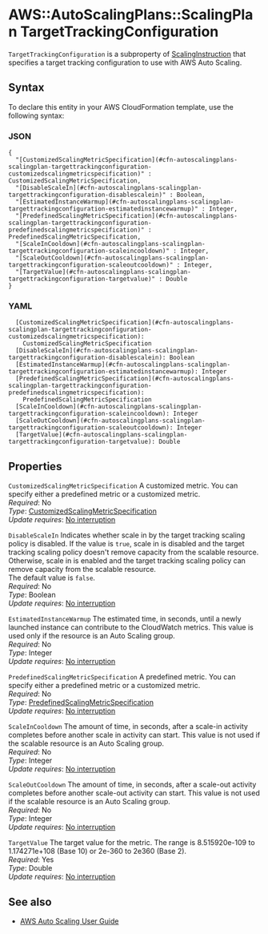 # AWS::AutoScalingPlans::ScalingPlan TargetTrackingConfiguration<a name="aws-properties-autoscalingplans-scalingplan-targettrackingconfiguration"></a>

 `TargetTrackingConfiguration` is a subproperty of [ScalingInstruction](https://docs.aws.amazon.com/AWSCloudFormation/latest/UserGuide/aws-properties-autoscalingplans-scalingplan-scalinginstruction.html) that specifies a target tracking configuration to use with AWS Auto Scaling\. 

## Syntax<a name="aws-properties-autoscalingplans-scalingplan-targettrackingconfiguration-syntax"></a>

To declare this entity in your AWS CloudFormation template, use the following syntax:

### JSON<a name="aws-properties-autoscalingplans-scalingplan-targettrackingconfiguration-syntax.json"></a>

```
{
  "[CustomizedScalingMetricSpecification](#cfn-autoscalingplans-scalingplan-targettrackingconfiguration-customizedscalingmetricspecification)" : CustomizedScalingMetricSpecification,
  "[DisableScaleIn](#cfn-autoscalingplans-scalingplan-targettrackingconfiguration-disablescalein)" : Boolean,
  "[EstimatedInstanceWarmup](#cfn-autoscalingplans-scalingplan-targettrackingconfiguration-estimatedinstancewarmup)" : Integer,
  "[PredefinedScalingMetricSpecification](#cfn-autoscalingplans-scalingplan-targettrackingconfiguration-predefinedscalingmetricspecification)" : PredefinedScalingMetricSpecification,
  "[ScaleInCooldown](#cfn-autoscalingplans-scalingplan-targettrackingconfiguration-scaleincooldown)" : Integer,
  "[ScaleOutCooldown](#cfn-autoscalingplans-scalingplan-targettrackingconfiguration-scaleoutcooldown)" : Integer,
  "[TargetValue](#cfn-autoscalingplans-scalingplan-targettrackingconfiguration-targetvalue)" : Double
}
```

### YAML<a name="aws-properties-autoscalingplans-scalingplan-targettrackingconfiguration-syntax.yaml"></a>

```
  [CustomizedScalingMetricSpecification](#cfn-autoscalingplans-scalingplan-targettrackingconfiguration-customizedscalingmetricspecification): 
    CustomizedScalingMetricSpecification
  [DisableScaleIn](#cfn-autoscalingplans-scalingplan-targettrackingconfiguration-disablescalein): Boolean
  [EstimatedInstanceWarmup](#cfn-autoscalingplans-scalingplan-targettrackingconfiguration-estimatedinstancewarmup): Integer
  [PredefinedScalingMetricSpecification](#cfn-autoscalingplans-scalingplan-targettrackingconfiguration-predefinedscalingmetricspecification): 
    PredefinedScalingMetricSpecification
  [ScaleInCooldown](#cfn-autoscalingplans-scalingplan-targettrackingconfiguration-scaleincooldown): Integer
  [ScaleOutCooldown](#cfn-autoscalingplans-scalingplan-targettrackingconfiguration-scaleoutcooldown): Integer
  [TargetValue](#cfn-autoscalingplans-scalingplan-targettrackingconfiguration-targetvalue): Double
```

## Properties<a name="aws-properties-autoscalingplans-scalingplan-targettrackingconfiguration-properties"></a>

`CustomizedScalingMetricSpecification`  <a name="cfn-autoscalingplans-scalingplan-targettrackingconfiguration-customizedscalingmetricspecification"></a>
A customized metric\. You can specify either a predefined metric or a customized metric\.   
*Required*: No  
*Type*: [CustomizedScalingMetricSpecification](aws-properties-autoscalingplans-scalingplan-customizedscalingmetricspecification.md)  
*Update requires*: [No interruption](https://docs.aws.amazon.com/AWSCloudFormation/latest/UserGuide/using-cfn-updating-stacks-update-behaviors.html#update-no-interrupt)

`DisableScaleIn`  <a name="cfn-autoscalingplans-scalingplan-targettrackingconfiguration-disablescalein"></a>
Indicates whether scale in by the target tracking scaling policy is disabled\. If the value is `true`, scale in is disabled and the target tracking scaling policy doesn't remove capacity from the scalable resource\. Otherwise, scale in is enabled and the target tracking scaling policy can remove capacity from the scalable resource\.   
The default value is `false`\.  
*Required*: No  
*Type*: Boolean  
*Update requires*: [No interruption](https://docs.aws.amazon.com/AWSCloudFormation/latest/UserGuide/using-cfn-updating-stacks-update-behaviors.html#update-no-interrupt)

`EstimatedInstanceWarmup`  <a name="cfn-autoscalingplans-scalingplan-targettrackingconfiguration-estimatedinstancewarmup"></a>
The estimated time, in seconds, until a newly launched instance can contribute to the CloudWatch metrics\. This value is used only if the resource is an Auto Scaling group\.  
*Required*: No  
*Type*: Integer  
*Update requires*: [No interruption](https://docs.aws.amazon.com/AWSCloudFormation/latest/UserGuide/using-cfn-updating-stacks-update-behaviors.html#update-no-interrupt)

`PredefinedScalingMetricSpecification`  <a name="cfn-autoscalingplans-scalingplan-targettrackingconfiguration-predefinedscalingmetricspecification"></a>
A predefined metric\. You can specify either a predefined metric or a customized metric\.  
*Required*: No  
*Type*: [PredefinedScalingMetricSpecification](aws-properties-autoscalingplans-scalingplan-predefinedscalingmetricspecification.md)  
*Update requires*: [No interruption](https://docs.aws.amazon.com/AWSCloudFormation/latest/UserGuide/using-cfn-updating-stacks-update-behaviors.html#update-no-interrupt)

`ScaleInCooldown`  <a name="cfn-autoscalingplans-scalingplan-targettrackingconfiguration-scaleincooldown"></a>
The amount of time, in seconds, after a scale\-in activity completes before another scale in activity can start\. This value is not used if the scalable resource is an Auto Scaling group\.  
*Required*: No  
*Type*: Integer  
*Update requires*: [No interruption](https://docs.aws.amazon.com/AWSCloudFormation/latest/UserGuide/using-cfn-updating-stacks-update-behaviors.html#update-no-interrupt)

`ScaleOutCooldown`  <a name="cfn-autoscalingplans-scalingplan-targettrackingconfiguration-scaleoutcooldown"></a>
The amount of time, in seconds, after a scale\-out activity completes before another scale\-out activity can start\. This value is not used if the scalable resource is an Auto Scaling group\.  
*Required*: No  
*Type*: Integer  
*Update requires*: [No interruption](https://docs.aws.amazon.com/AWSCloudFormation/latest/UserGuide/using-cfn-updating-stacks-update-behaviors.html#update-no-interrupt)

`TargetValue`  <a name="cfn-autoscalingplans-scalingplan-targettrackingconfiguration-targetvalue"></a>
The target value for the metric\. The range is 8\.515920e\-109 to 1\.174271e\+108 \(Base 10\) or 2e\-360 to 2e360 \(Base 2\)\.  
*Required*: Yes  
*Type*: Double  
*Update requires*: [No interruption](https://docs.aws.amazon.com/AWSCloudFormation/latest/UserGuide/using-cfn-updating-stacks-update-behaviors.html#update-no-interrupt)

## See also<a name="aws-properties-autoscalingplans-scalingplan-targettrackingconfiguration--seealso"></a>
+ [AWS Auto Scaling User Guide](https://docs.aws.amazon.com/autoscaling/plans/userguide/what-is-aws-auto-scaling.html)